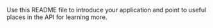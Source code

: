 Use this README file to introduce your application and point to useful places in the API for learning more.